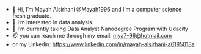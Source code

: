 - 👋 Hi, I’m Mayah Alsirhani @Mayah1996 and I’m a computer science fresh graduate.
- 👀 I’m interested in data analysis.
- 🌱 I’m currently taking Data Analyst Nanodegree Program with Udacity
- 📫 you can reach me through my email: mya7-96@hotmail.com 
- or my Linkedin: https://www.linkedin.com/in/mayah-alsirhani-a6195018a

<!---
Mayah1996/Mayah1996 is a ✨ special ✨ repository because its `README.md` (this file) appears on your GitHub profile.
You can click the Preview link to take a look at your changes.
--->
